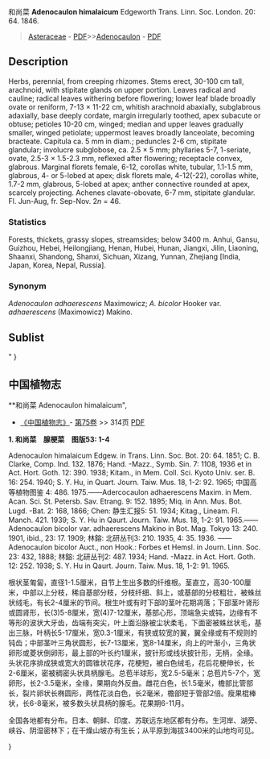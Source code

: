 和尚菜 **Adenocaulon himalaicum** Edgeworth Trans. Linn. Soc. London. 20: 64. 1846.

> [Asteraceae](http://www.iplant.cn/info/Asteraceae?t=foc) - [PDF](http://www.iplant.cn/foc/pdf/Asteraceae.pdf)>>[Adenocaulon](Adenocaulon-和尚菜属.md) - [PDF](http://www.iplant.cn/foc/pdf/Adenocaulon.pdf)

## Description

Herbs, perennial, from creeping rhizomes. Stems erect, 30-100 cm tall, arachnoid, with stipitate glands on upper portion. Leaves radical and cauline; radical leaves withering before flowering; lower leaf blade broadly ovate or reniform, 7-13 × 11-22 cm, whitish arachnoid abaxially, subglabrous adaxially, base deeply cordate, margin irregularly toothed, apex subacute or obtuse; petioles 10-20 cm, winged; median and upper leaves gradually smaller, winged petiolate; uppermost leaves broadly lanceolate, becoming bracteate. Capitula ca. 5 mm in diam.; peduncles 2-6 cm, stipitate glandular; involucre subglobose, ca. 2.5 × 5 mm; phyllaries 5-7, 1-seriate, ovate, 2.5-3 × 1.5-2.3 mm, reflexed after flowering; receptacle convex, glabrous. Marginal florets female, 6-12, corollas white, tubular, 1.1-1.5 mm, glabrous, 4- or 5-lobed at apex; disk florets male, 4-12(-22), corollas white, 1.7-2 mm, glabrous, 5-lobed at apex; anther connective rounded at apex, scarcely projecting. Achenes clavate-obovate, 6-7 mm, stipitate glandular. Fl. Jun-Aug, fr. Sep-Nov. 2*n* = 46.

### Statistics
Forests, thickets, grassy slopes, streamsides; below 3400 m. Anhui, Gansu, Guizhou, Hebei, Heilongjiang, Henan, Hubei, Hunan, Jiangxi, Jilin, Liaoning, Shaanxi, Shandong, Shanxi, Sichuan, Xizang, Yunnan, Zhejiang [India, Japan, Korea, Nepal, Russia].

### Synonym
*Adenocaulon adhaerescens* Maximowicz; *A.* *bicolor* Hooker var. *adhaerescens* (Maximowicz) Makino.


## Sublist
"
}
## 中国植物志

**和尚菜 Adenocaulon himalaicum",

* [《中国植物志》](http://www.iplant.cn/frps)- [第75卷](http://www.iplant.cn/frps/vol/75) >> 314页 [PDF](http://www.iplant.cn/frps/pdf/75/314.PDF)


**1. 和尚菜　腺梗菜　图版53: 1-4**

Adenocaulon himalaicum Edgew. in Trans. Linn. Soc. Bot. 20: 64. 1851; C. B. Clarke, Comp. Ind. 132. 1876; Hand. -Mazz., Symb. Sin. 7: 1108, 1936 et in Act. Hort. Goth. 12: 390. 1938; Kitam., in Mem. Coll. Sci. Kyoto Univ. ser. B. 16: 254. 1940; S. Y. Hu, in Quart. Journ. Taiw. Mus. 18, 1-2: 92. 1965; 中国高等植物图鉴 4: 486. 1975.——Adercocaulon adhaerescens Maxim. in Mem. Acan. Sci. St. Petersb. Sav. Etrang. 9: 152. 1895; Miq. in Ann. Mus. Bot. Lugd. -Bat. 2: 168, 1866; Chen: 静生汇报5: 51. 1934; Kitag., Lineam. Fl. Manch. 421. 1939; S. Y. Hu in Qaurt. Journ. Taiw. Mus. 18, 1-2: 91. 1965.——Adenocaulon bicolor var. adhaerescens Makino in Bot. Mag. Tokyo 13: 240. 1901, ibid., 23: 17. 1909; 林鎔: 北研丛刊3: 210. 1935, 4: 35. 1936. ——Adenocaulon bicolor Auct., non Hook.: Forbes et Hemsl. in Journ. Linn. Soc. 23: 432, 1888; 林鎔: 北研丛刊2: 487. 1934; Hand. -Mazz. in Act. Hort. Goth. 12: 252. 1938; S. Y. Hu in Qaurt. Journ. Taiw. Mus. 18, 1-2: 91. 1965.

根状茎匍匐，直径1-1.5厘米，自节上生出多数的纤维根。茎直立，高30-100厘米，中部以上分枝，稀自基部分枝，分枝纤细、斜上，或基部的分枝粗壮，被蛛丝状绒毛，有长2-4厘米的节间。根生叶或有时下部的茎叶花期凋落；下部茎叶肾形或圆肾形，长(3)5-8厘米，宽(4)7-12厘米，基部心形，顶端急尖或钝，边缘有不等形的波状大牙齿，齿端有突尖，叶上面沿脉被尘状柔毛，下面密被蛛丝状毛，基出三脉，叶柄长5-17厘米，宽0.3-1厘米，有狭或较宽的翼，翼全缘或有不规则的钝齿；中部茎叶三角状圆形，长7-13厘米，宽8-14厘米，向上的叶渐小，三角状卵形或菱状倒卵形，最上部的叶长约1厘米，披针形或线状披针形，无柄，全缘。头状花序排成狭或宽大的圆锥状花序，花梗短，被白色绒毛，花后花梗伸长，长2-6厘米，密被稠密头状具柄腺毛。总苞半球形，宽2.5-5毫米；总苞片5-7个，宽卵形，长2-3.5毫米，全缘，果期向外反曲。雌花白色，长1.5毫米，檐部比管部长，裂片卵状长椭圆形，两性花淡白色，长2毫米，檐部短于管部2倍。瘦果棍棒状，长6-8毫米，被多数头状具柄的腺毛。花果期6-11月。

全国各地都有分布。日本、朝鲜、印度、苏联远东地区都有分布。生河岸、湖旁、峡谷、阴湿密林下；在干燥山坡亦有生长；从平原到海拔3400米的山地均可见。

}